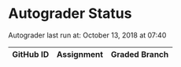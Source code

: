 # Autograder Status
Autograder last run at: October 13, 2018 at 07:40

| GitHub ID | Assignment | Graded Branch |
|-----------|------------|---------------|
